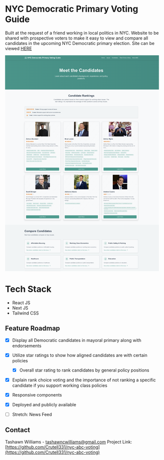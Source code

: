 # NYC Democratic Primary Voting Guide
Built at the request of a friend working in local politics in NYC. Website to be shared with prospective voters to make it easy to view and compare all candidates in the upcoming NYC Democratic primary election. Site can be viewed [HERE](https://nyc-abc-voting-guide.vercel.app/)

![screenshot of webpage](/public/images/siteimage.png)

# Tech Stack

* React JS
* Next JS
* Tailwind CSS

## Feature Roadmap
- [x] Display all Democratic candidates in mayoral primary along with endorsements

- [x] Utilize star ratings to show how aligned candidates are with certain policies

    - [x] Overall star rating to rank candidates by general policy positions

- [x] Explain rank choice voting and the importance of not ranking a specific candidate if you support working class policies

- [x] Responsive components

- [x] Deployed and publicly available

- [ ] Stretch: News Feed

## Contact

Tashawn Williams - tashawncwilliams@gmail.com
Project Link: [https://github.com/Crutell331/nyc-abc-voting](https://github.com/Crutell331/nyc-abc-voting)